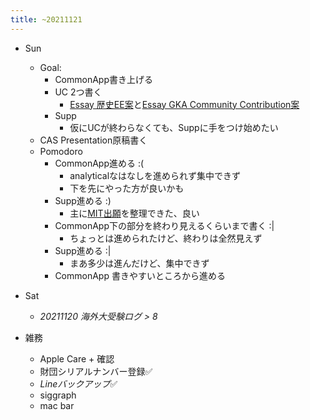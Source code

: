 ```yaml
---
title: ~20211121
---
```


* Sun
  
  * Goal:
    * CommonApp書き上げる
    * UC 2つ書く
      * [Essay 歴史EE案](Essay%20%E6%AD%B4%E5%8F%B2EE%E6%A1%88.md)と[Essay GKA Community Contribution案](Essay%20GKA%20Community%20Contribution%E6%A1%88.md)
    * Supp
      * 仮にUCが終わらなくても、Suppに手をつけ始めたい
  * CAS Presentation原稿書く
  * Pomodoro
    * CommonApp進める :(
      * analyticalなはなしを進められず集中できず
      * 下を先にやった方が良いかも
    * Supp進める :)
      * 主に[MIT出願](MIT%E5%87%BA%E9%A1%98.md)を整理できた、良い
    * CommonApp下の部分を終わり見えるくらいまで書く :|
      * ちょっとは進められたけど、終わりは全然見えず
    * Supp進める :|
      * まあ多少は進んだけど、集中できず
    * CommonApp 書きやすいところから進める
* Sat
  
  * *20211120 海外大受験ログ > 8*
* 雑務
  
  * Apple Care + 確認
  * 財団シリアルナンバー登録✅
  * *Lineバックアップ*✅
  * siggraph
  * mac bar
